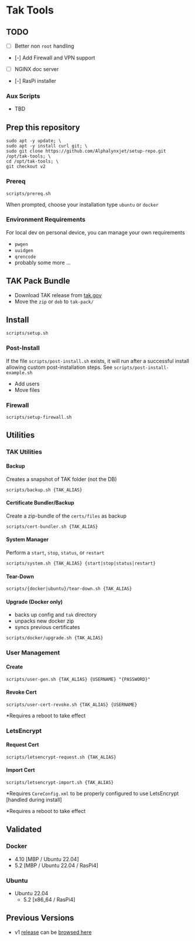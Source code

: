 # Tak Tools

## TODO

- [ ] Better non `root` handling
- [-] Add Firewall and VPN support
- [ ] NGINX doc server
- [-] RasPi installer

### Aux Scripts

- TBD

## Prep this repository

```
sudo apt -y update; \
sudo apt -y install curl git; \
sudo git clone https://github.com/Alphalynxjet/setup-repo.git /opt/tak-tools; \
cd /opt/tak-tools; \
git checkout v2
```

### Prereq

```
scripts/prereq.sh 
```

When prompted, choose your installation type `ubuntu` or `docker`

### Environment Requirements 

For local dev on personal device, you can manage your own requirements

- `pwgen`
- `uuidgen`
- `qrencode`
- probably some more ...

## TAK Pack Bundle

- Download TAK release from [tak.gov](tak.gov)
- Move the `zip` or `deb` to `tak-pack/` 

## Install

```
scripts/setup.sh
```

### Post-Install

If the file `scripts/post-install.sh` exists, it will run after a successful install allowing custom post-installation steps. See `scripts/post-install-example.sh`

- Add users
- Move files

### Firewall

```
scripts/setup-firewall.sh
```

## Utilities

### TAK Utilities

#### Backup 

Creates a snapshot of TAK folder (not the DB)

```
scripts/backup.sh {TAK_ALIAS}
```

#### Certificate Bundler/Backup

Create a zip-bundle of the `certs/files` as backup

```
scripts/cert-bundler.sh {TAK_ALIAS}
```

#### System Manager

Perform a `start`, `stop`, `status`, or `restart`

```
scripts/system.sh {TAK_ALIAS} {start|stop|status|restart}
```

#### Tear-Down

```
scripts/{docker|ubuntu}/tear-down.sh {TAK_ALIAS}
```

#### Upgrade (Docker only)

- backs up config and `tak` directory
- unpacks new docker zip
- syncs previous certificates

```
scripts/docker/upgrade.sh {TAK_ALIAS}
```

### User Management

#### Create 

```
scripts/user-gen.sh {TAK_ALIAS} {USERNAME} "{PASSWORD}"
```

#### Revoke Cert

```
scripts/user-cert-revoke.sh {TAK_ALIAS} {USERNAME}
```

\*Requires a reboot to take effect

### LetsEncrypt

#### Request Cert

```
scripts/letsencrypt-request.sh {TAK_ALIAS}
```

#### Import Cert

```
scripts/letsencrypt-import.sh {TAK_ALIAS}
```

\*Requires `CoreConfig.xml` to be properly configured to use LetsEncrypt [handled during install]

\*Requires a reboot to take effect


## Validated

### Docker

- 4.10 	[MBP / Ubuntu 22.04]
- 5.2 	[MBP / Ubuntu 22.04 / RasPi4]

### Ubuntu

- Ubuntu 22.04
	- 5.2 [x86_64 / RasPi4]

## Previous Versions

- v1 [release](https://github.com/cgmckeever/tak-tools/releases/tag/v1) can be [browsed here](https://github.com/cgmckeever/tak-tools/tree/v1)
